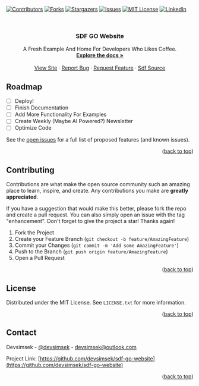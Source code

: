 <div id="top"></div>

[![Contributors][contributors-shield]][contributors-url]
[![Forks][forks-shield]][forks-url]
[![Stargazers][stars-shield]][stars-url]
[![Issues][issues-shield]][issues-url]
[![MIT License][license-shield]][license-url]
[![LinkedIn][linkedin-shield]][linkedin-url]



<!-- PROJECT LOGO -->
<br />
<div align="center">
  <a href="https://github.com/devsimsek/sdf-go-website">
  </a>

<h3 align="center">SDF GO Website</h3>

  <p align="center">
    A Fresh Example And Home For Developers Who Likes Coffee.
    <br />
    <a href="https://sdfgo.smsk.me/docs"><strong>Explore the docs »</strong></a>
    <br />
    <br />
    <a href="https://sdfgo.smsk.me">View Site</a>
    ·
    <a href="https://github.com/devsimsek/sdf-go-website/issues">Report Bug</a>
    ·
    <a href="https://github.com/devsimsek/sdf-go-website/issues">Request Feature</a>
    ·
    <a href="https://github.com/devsimsek/sdf-go-website/issues">Sdf Source</a>
  </p>
</div>

<!-- ROADMAP -->

## Roadmap

- [ ] Deploy!
- [ ] Finish Documentation
- [ ] Add More Functionality For Examples
- [ ] Create Weekly (Maybe AI Powered?) Newsletter
- [ ] Optimize Code

See the [open issues](https://github.com/devsimsek/sdf-go-website/issues) for a full list of proposed features (and
known issues).

<p align="right">(<a href="#top">back to top</a>)</p>



<!-- CONTRIBUTING -->

## Contributing

Contributions are what make the open source community such an amazing place to learn, inspire, and create. Any
contributions you make are **greatly appreciated**.

If you have a suggestion that would make this better, please fork the repo and create a pull request. You can also
simply open an issue with the tag "enhancement". Don't forget to give the project a star! Thanks again!

1. Fork the Project
2. Create your Feature Branch (`git checkout -b feature/AmazingFeature`)
3. Commit your Changes (`git commit -m 'Add some AmazingFeature'`)
4. Push to the Branch (`git push origin feature/AmazingFeature`)
5. Open a Pull Request

<p align="right">(<a href="#top">back to top</a>)</p>



<!-- LICENSE -->

## License

Distributed under the MIT License. See `LICENSE.txt` for more information.

<p align="right">(<a href="#top">back to top</a>)</p>



<!-- CONTACT -->

## Contact

Devsimsek - [@devsimsek](https://linkedin.com/in/devsimsek) - devsimsek@outlook.com

Project Link: [https://github.com/devsimsek/sdf-go-website](https://github.com/devsimsek/sdf-go-website)

<p align="right">(<a href="#top">back to top</a>)</p>




<!-- MARKDOWN LINKS & IMAGES -->

[contributors-shield]: https://img.shields.io/github/contributors/devsimsek/sdf-go-website.svg?style=for-the-badge

[contributors-url]: https://github.com/devsimsek/sdf-go-website/graphs/contributors

[forks-shield]: https://img.shields.io/github/forks/devsimsek/sdf-go-website.svg?style=for-the-badge

[forks-url]: https://github.com/devsimsek/sdf-go-website/network/members

[stars-shield]: https://img.shields.io/github/stars/devsimsek/sdf-go-website.svg?style=for-the-badge

[stars-url]: https://github.com/devsimsek/sdf-go-website/stargazers

[issues-shield]: https://img.shields.io/github/issues/devsimsek/sdf-go-website.svg?style=for-the-badge

[issues-url]: https://github.com/devsimsek/sdf-go-website/issues

[license-shield]: https://img.shields.io/github/license/devsimsek/sdf-go-website.svg?style=for-the-badge

[license-url]: https://github.com/devsimsek/sdf-go-website/blob/master/LICENSE.txt

[linkedin-shield]: https://img.shields.io/badge/-LinkedIn-black.svg?style=for-the-badge&logo=linkedin&colorB=555

[linkedin-url]: https://linkedin.com/in/devsimsek

